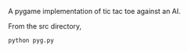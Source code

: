 

A pygame implementation of tic tac toe against an AI. 


From the src directory,

```console
python pyg.py
```
